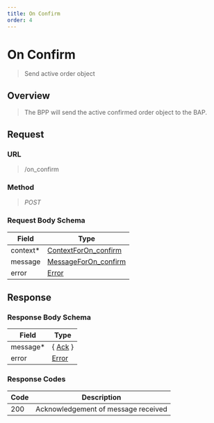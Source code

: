 ```yaml
---
title: On Confirm
order: 4
---
```


# On Confirm

> Send active order object

## Overview

> The BPP will send the active confirmed order object to the BAP.

## Request

### URL

> /on_confirm

### Method

> _POST_

### Request Body Schema

| **Field** | **Type**                                                                            |
| --------- | ----------------------------------------------------------------------------------- |
| context\* | [ContextForOn_confirm](/reference/0.9.3/core/schema-reference/contextforon_confirm) |
| message   | [MessageForOn_confirm](/reference/0.9.3/core/schema-reference/messageforon_confirm) |
| error     | [Error](/reference/0.9.3/core/schema-reference/error)                               |

## Response

### Response Body Schema

| **Field** | **Type**                                              |
| --------- | ----------------------------------------------------- |
| message\* | { [Ack](/reference/0.9.3/core/schema-reference/ack) } |
| error     | [Error](/reference/0.9.3/core/schema-reference/error) |

### Response Codes

| **Code** | **Description**                     |
| -------- | ----------------------------------- |
| 200      | Acknowledgement of message received |
